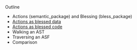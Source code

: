 ﻿Outline
- Actions (semantic_package) and Blessing (bless_package) 
- [Actions as blessed data](https://metacpan.org/pod/release/JKEGL/Marpa-R2-2.078000/pod/Scanless.pod)
- [Actions as blessed code](https://metacpan.org/source/JKEGL/Marpa-R2-2.078000/t/sl_gsyn.t)
- Walking an AST
- Traversing an ASF
- Comparison
